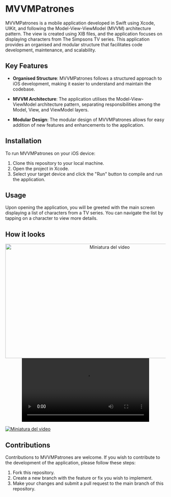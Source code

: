 # MVVMPatrones

MVVMPatrones is a mobile application developed in Swift using Xcode, UIKit, and following the Model-View-ViewModel (MVVM) architecture pattern. The view is created using XIB files, and the application focuses on displaying characters from The Simpsons TV series. This application provides an organised and modular structure that facilitates code development, maintenance, and scalability.


## Key Features

- **Organised Structure**: MVVMPatrones follows a structured approach to iOS development, making it easier to understand and maintain the codebase.

- **MVVM Architecture**: The application utilises the Model-View-ViewModel architecture pattern, separating responsibilities among the Model, View, and ViewModel layers.

- **Modular Design**: The modular design of MVVMPatrones allows for easy addition of new features and enhancements to the application.

## Installation

To run MVVMPatrones on your iOS device:

1. Clone this repository to your local machine.
2. Open the project in Xcode.
3. Select your target device and click the "Run" button to compile and run the application.

## Usage

Upon opening the application, you will be greeted with the main screen displaying a list of characters from a TV series. You can navigate the list by tapping on a character to view more details.


## How it looks

<div align="center">
  <a href="https://github.com/nataliacamero/MVVMPatrones/blob/main/mvvmPatones_app_video.mov">
    <img src="ruta/a/miniatura.png" alt="Miniatura del video" width="640" height="360">
  </a>
</div>


<div align="center">
  <video width="400" controls>
    <source src="https://github.com/nataliacamero/MVVMPatrones/blob/main/mvvmPatones_app_video.mov" type="video/mp4">
  </video>
</div>

[![Miniatura del video](ruta/a/miniatura.png)](https://github.com/nataliacamero/MVVMPatrones/blob/main/mvvmPatones_app_video.mov)





## Contributions

Contributions to MVVMPatrones are welcome. If you wish to contribute to the development of the application, please follow these steps:

1. Fork this repository.
2. Create a new branch with the feature or fix you wish to implement.
3. Make your changes and submit a pull request to the main branch of this repository.

